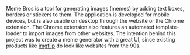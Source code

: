 Meme Bros is a tool for generating images (memes) by adding text boxes, borders or stickers to them. The application is developed for mobile devices, but is also usable on desktop through the website or the Chrome extension. The Chrome extension also features an automated template-loader to import images from other websites. The intention behind this project was to create a meme generator with a great UI, since existing products like [imgflip](https://imgflip.com/memegenerator) do look like websites from the 90s.